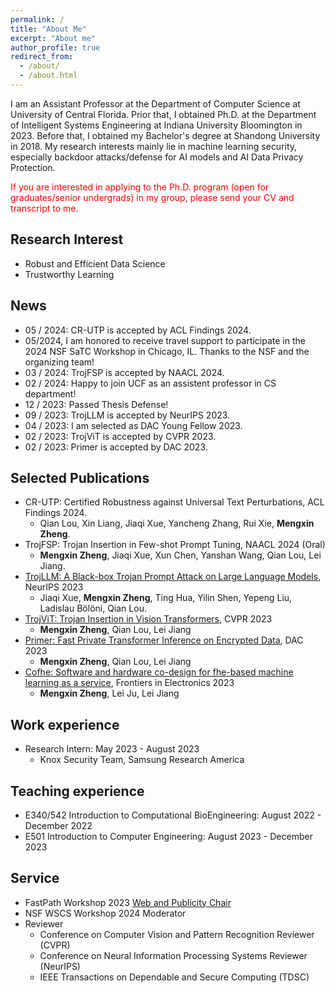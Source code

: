 ```yaml
---
permalink: /
title: "About Me"
excerpt: "About me"
author_profile: true
redirect_from: 
  - /about/
  - /about.html
---
```


I am an Assistant Professor at the Department of Computer Science at University of Central Florida. Prior that, I obtained Ph.D. at the Department of Intelligent Systems Engineering at Indiana University Bloomington in 2023. Before that, I obtained my Bachelor's degree at Shandong University in 2018. My research interests mainly lie in machine learning security, especially backdoor attacks/defense for AI models and AI Data Privacy Protection.

<span style="color: red"> If you are interested in applying to the Ph.D. program (open for graduates/senior undergrads) in my group, please send your CV and transcript to me. </span>

## Research Interest
- Robust and Efficient Data Science
- Trustworthy Learning

## News
- 05 / 2024: CR-UTP is accepted by ACL Findings 2024.
- 05/2024,  I am honored to receive travel support to participate in the 2024 NSF SaTC Workshop in Chicago, IL. Thanks to the NSF and the organizing team!
- 03 / 2024: TrojFSP is accepted by NAACL 2024.
- 02 / 2024: Happy to join UCF as an assistent professor in CS department!
- 12 / 2023: Passed Thesis Defense!
- 09 / 2023: TrojLLM is accepted by NeurIPS 2023.
- 04 / 2023: I am selected as DAC Young Fellow 2023.
- 02 / 2023: TrojViT is accepted by CVPR 2023.
- 02 / 2023: Primer is accepted by DAC 2023.

## Selected Publications
- CR-UTP: Certified Robustness against Universal Text Perturbations, ACL Findings 2024.
  - Qian Lou, Xin Liang, Jiaqi Xue, Yancheng Zhang, Rui Xie, **Mengxin Zheng**.
- TrojFSP: Trojan Insertion in Few-shot Prompt Tuning, NAACL 2024 (Oral)
  - **Mengxin Zheng**, Jiaqi Xue, Xun Chen, Yanshan Wang, Qian Lou, Lei Jiang.
- [TrojLLM: A Black-box Trojan Prompt Attack on Large Language Models](https://arxiv.org/pdf/2306.06815.pdf), NeurIPS 2023
  - Jiaqi Xue, **Mengxin Zheng**, Ting Hua, Yilin Shen, Yepeng Liu, Ladislau Bölöni, Qian Lou.
- [TrojViT: Trojan Insertion in Vision Transformers](https://openaccess.thecvf.com/content/CVPR2023/papers/Zheng_TrojViT_Trojan_Insertion_in_Vision_Transformers_CVPR_2023_paper.pdf), CVPR 2023
  - **Mengxin Zheng**, Qian Lou, Lei Jiang
- [Primer: Fast Private Transformer Inference on Encrypted Data](https://arxiv.org/pdf/2303.13679.pdf), DAC 2023
  - **Mengxin Zheng**, Qian Lou, Lei Jiang
- [Cofhe: Software and hardware co-design for fhe-based machine learning as a service](https://www.frontiersin.org/articles/10.3389/felec.2022.1091369/full), Frontiers in Electronics 2023
  - **Mengxin Zheng**, Lei Ju, Lei Jiang

## Work experience
- Research Intern: May 2023 - August 2023
  - Knox Security Team, Samsung Research America

## Teaching experience
- E340/542 Introduction to Computational BioEngineering: August 2022 - December 2022
- E501 Introduction to Computer Engineering: August 2023 - December 2023

## Service
- FastPath Workshop 2023 [Web and Publicity Chair](https://fastpath2023.github.io/FastPath2023/)
- NSF WSCS Workshop 2024 Moderator
- Reviewer
  - Conference on Computer Vision and Pattern Recognition Reviewer (CVPR)
  - Conference on Neural Information Processing Systems Reviewer (NeurIPS)
  - IEEE Transactions on Dependable and Secure Computing (TDSC)

